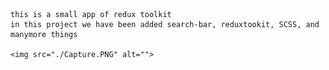     this is a small app of redux toolkit 
    in this project we have been added search-bar, reduxtookit, SCSS, and manymore things
    
    <img src="./Capture.PNG" alt="">
